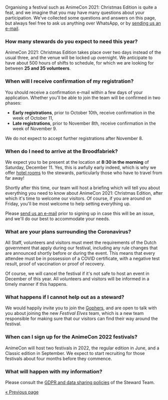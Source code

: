 Organising a festival such as AnimeCon 2021: Christmas Edition is quite a feat, and we imagine that
you may have many questions about your participation. We've collected some questions and answers
on this page, but always feel free to ask us anything over WhatsApp, or by
[sending us an e-mail](mailto:security@animecon.nl).

### How many stewards do you expect to need this year?
AnimeCon 2021: Christmas Edition takes place over two days instead of the usual three, and the venue
will be locked up overnight. We anticipate to have about 500 hours of shifts to schedule, for which
we are looking for between **25 and 35 volunteers**.

### When will I receive confirmation of my registration?
You should receive a confirmation e-mail within a few days of your application. Whether you'll be
able to join the team will be confirmed in two phases:

  * **Early registrations**, prior to October 10th, receive confirmation in the week of October 11,
  * **Late registrations**, prior to November 8th, receive confirmation in the week of November 9.

We do not expect to accept further registrations after November 8.

### When do I need to arrive at the Broodfabriek?
We expect you to be present at the location at **8:30 in the morning** of Saturday, December 11.
Yes, this is awfully early indeed, which is why we offer [hotel rooms](hotels.html) to the stewards,
particularly those who have to travel from far away!

Shortly after this time, our team will host a briefing which will tell you about everything you need
to know about AnimeCon 2021: Christmas Edition, after which it's time to welcome our visitors. Of
course, if you are around on Friday, you'll be most welcome to help setting everything up.

Please [send us an e-mail](mailto:security@animecon.nl) prior to signing up in case this will be an
issue, and we'll do our best to accommodate your needs.

### What are your plans surrounding the Coronavirus?
All Staff, volunteers and visitors must meet the requirements of the Dutch government that apply
during our festival, including any rule changes that are announced shortly before or during the
event. This means that every attendee must be in possession of a COVID certificate, with a negative
test result, proof of vaccination or proof of recovery.

Of course, we will cancel the festival if it's not safe to host an event in December of this year.
All volunteers and visitors will be informed in a timely manner if this happens.

### What happens if I cannot help out as a steward?
We would happily invite you to join the [Gophers](https://gophers.team/registration/2021-christmas),
and are open to talk with you about joining the new _Festival Elves_ team, which is a new team
responsible for making sure that our visitors can find their way around the festival.

### When can I sign up for the AnimeCon 2022 festivals?
AnimeCon will host two festivals in 2022, the regular edition in June, and a Classic edition in
September. We expect to start recruiting for those festivals about four months before they commence.

### What will happen with my information?
Please consult the [GDPR and data sharing policies](gdpr.html) of the Steward Team.

[« Previous page](/registration/2021-christmas/)
